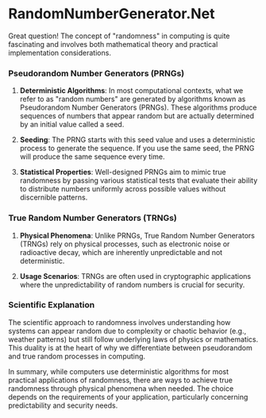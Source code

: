 # RandomNumberGenerator.Net
Great question! The concept of "randomness" in computing is quite fascinating and involves both mathematical theory and practical implementation considerations.

### Pseudorandom Number Generators (PRNGs)

1. **Deterministic Algorithms**: In most computational contexts, what we refer to as "random numbers" are generated by algorithms known as Pseudorandom Number Generators (PRNGs). These algorithms produce sequences of numbers that appear random but are actually determined by an initial value called a seed.

2. **Seeding**: The PRNG starts with this seed value and uses a deterministic process to generate the sequence. If you use the same seed, the PRNG will produce the same sequence every time.

3. **Statistical Properties**: Well-designed PRNGs aim to mimic true randomness by passing various statistical tests that evaluate their ability to distribute numbers uniformly across possible values without discernible patterns.

### True Random Number Generators (TRNGs)

1. **Physical Phenomena**: Unlike PRNGs, True Random Number Generators (TRNGs) rely on physical processes, such as electronic noise or radioactive decay, which are inherently unpredictable and not deterministic.

2. **Usage Scenarios**: TRNGs are often used in cryptographic applications where the unpredictability of random numbers is crucial for security.

### Scientific Explanation

The scientific approach to randomness involves understanding how systems can appear random due to complexity or chaotic behavior (e.g., weather patterns) but still follow underlying laws of physics or mathematics. This duality is at the heart of why we differentiate between pseudorandom and true random processes in computing.

In summary, while computers use deterministic algorithms for most practical applications of randomness, there are ways to achieve true randomness through physical phenomena when needed. The choice depends on the requirements of your application, particularly concerning predictability and security needs.

